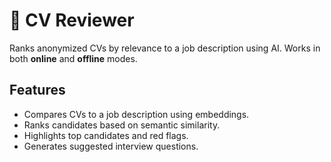 # 📄 CV Reviewer

Ranks anonymized CVs by relevance to a job description using AI. Works in both **online** and **offline** modes.

## Features
- Compares CVs to a job description using embeddings.
- Ranks candidates based on semantic similarity.
- Highlights top candidates and red flags.
- Generates suggested interview questions.
